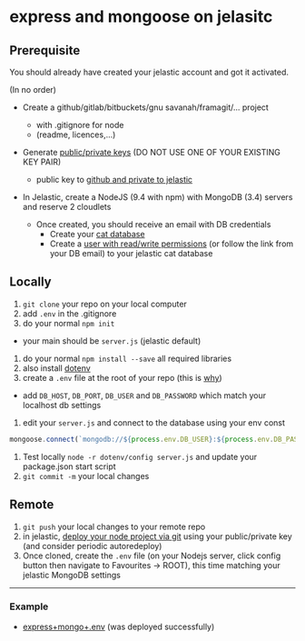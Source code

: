 # express and mongoose on jelasitc

## Prerequisite

You should already have created your jelastic account and got it activated.

(In no order)

* Create a github/gitlab/bitbuckets/gnu savanah/framagit/... project
  * with .gitignore for node
  * (readme, licences,...)

* Generate [public/private keys](https://docs.jelastic.com/ssh-generate-key) (DO NOT USE ONE OF YOUR EXISTING KEY PAIR)
  * public key to [github and private to jelastic](https://docs.jelastic.com/git-ssh)

* In Jelastic, create a NodeJS (9.4 with npm) with MongoDB (3.4) servers and reserve 2 cloudlets
  * Once created, you should receive an email with DB credentials
    * Create your [cat database](/W2-2-NoSQL-MongoDB-mongoose.html) 
    * Create a [user with read/write permissions](https://docs.mongodb.com/manual/tutorial/enable-authentication/#create-additional-users-as-needed-for-your-deployment) (or follow the link from your DB email) to your jelastic cat database

## Locally

1. `git clone` your repo on your local computer
1. add `.env` in the .gitignore
1. do your normal `npm init` 
  * your main should be `server.js` (jelastic default)
1. do your normal `npm install --save` all required libraries
1. also install [dotenv](https://www.npmjs.com/package/dotenv) 
1. create a `.env` file at the root of your repo (this is [why](https://12factor.net/config))
  * add `DB_HOST`, `DB_PORT`, `DB_USER` and `DB_PASSWORD` which match your localhost db settings
1. edit your `server.js` and connect to the database using your env const 
```javascript
mongoose.connect(`mongodb://${process.env.DB_USER}:${process.env.DB_PASS}@${process.env.DB_HOST}:${process.env.DB_PORT}/cat`).then(() => {/* ... */}
```
1. Test locally `node -r dotenv/config server.js` and update your package.json start script
1. `git commit -m` your local changes

## Remote

1. `git push` your local changes to your remote repo
1. in jelastic, [deploy your node project via git](https://docs.jelastic.com/nodejs-git-svn) using your public/private key (and consider periodic autoredeploy)
1. Once cloned, create the `.env` file (on your Nodejs server, click config button then navigate to Favourites -> ROOT), this time matching your jelastic MongoDB settings

---

### Example

* [express+mongo+.env](https://github.com/patrick-ausderau/testdb) (was deployed successfully)
